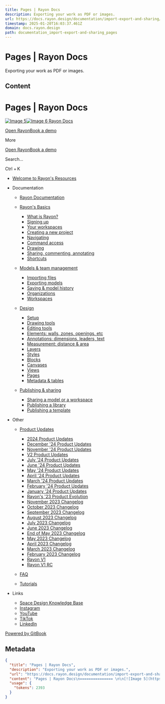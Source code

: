 ```yaml
---
title: Pages | Rayon Docs
description: Exporting your work as PDF or images.
url: https://docs.rayon.design/documentation/import-export-and-sharing/pages#h_edbe7a859b
timestamp: 2025-01-20T16:03:37.461Z
domain: docs.rayon.design
path: documentation_import-export-and-sharing_pages
---
```


# Pages | Rayon Docs


Exporting your work as PDF or images.


## Content

Pages | Rayon Docs
=============== 

[![Image 5](https://docs.rayon.design/~gitbook/image?url=https%3A%2F%2F1892833749-files.gitbook.io%2F%7E%2Ffiles%2Fv0%2Fb%2Fgitbook-x-prod.appspot.com%2Fo%2Forganizations%252FzicwjYJfPRmJYnz2LbUV%252Fsites%252Fsite_cma3C%252Ficon%252FtTDY23wFakNYbTG2VKCs%252F48-black.png%3Falt%3Dmedia%26token%3D01268ee7-6077-4903-af9d-25ad72d85611&width=32&dpr=4&quality=100&sign=d12a9ee9&sv=2)![Image 6](https://docs.rayon.design/~gitbook/image?url=https%3A%2F%2F1892833749-files.gitbook.io%2F%7E%2Ffiles%2Fv0%2Fb%2Fgitbook-x-prod.appspot.com%2Fo%2Forganizations%252FzicwjYJfPRmJYnz2LbUV%252Fsites%252Fsite_cma3C%252Ficon%252FtTDY23wFakNYbTG2VKCs%252F48-black.png%3Falt%3Dmedia%26token%3D01268ee7-6077-4903-af9d-25ad72d85611&width=32&dpr=4&quality=100&sign=d12a9ee9&sv=2) Rayon Docs](https://docs.rayon.design/)

[Open Rayon](https://www.rayon.design/app?utm_medium=gitbook&utm_campaign=rayon_resources&utm_source=resources&utm_content=web_referrals)[Book a demo](https://b1kzip68v9f.typeform.com/to/Hgr0eQ4k#source=docs)

More

[Open Rayon](https://www.rayon.design/app?utm_medium=gitbook&utm_campaign=rayon_resources&utm_source=resources&utm_content=web_referrals)[Book a demo](https://b1kzip68v9f.typeform.com/to/Hgr0eQ4k#source=docs)

Search...

Ctrl + K

*   [Welcome to Rayon's Resources](https://docs.rayon.design/)
*   Documentation
    
    *   [Rayon Documentation](https://docs.rayon.design/documentation/rayon-documentation)
    *   [Rayon's Basics](https://docs.rayon.design/documentation/rayons-basics)
        
        *   [What is Rayon?](https://docs.rayon.design/documentation/rayons-basics/what-is-rayon)
        *   [Signing up](https://docs.rayon.design/documentation/rayons-basics/signing-up)
        *   [Your workspaces](https://docs.rayon.design/documentation/rayons-basics/your-workspaces)
        *   [Creating a new project](https://docs.rayon.design/documentation/rayons-basics/creating-a-new-project)
        *   [Navigating](https://docs.rayon.design/documentation/rayons-basics/navigating)
        *   [Command access](https://docs.rayon.design/documentation/rayons-basics/command-access)
        *   [Drawing](https://docs.rayon.design/documentation/rayons-basics/drawing)
        *   [Sharing, commenting, annotating](https://docs.rayon.design/documentation/rayons-basics/sharing-commenting-annotating)
        *   [Shortcuts](https://docs.rayon.design/documentation/rayons-basics/shortcuts)
        
    *   [Models & team management](https://docs.rayon.design/documentation/models-and-team-management)
        
        *   [Importing files](https://docs.rayon.design/documentation/models-and-team-management/importing-files)
        *   [Exporting models](https://docs.rayon.design/documentation/models-and-team-management/exporting-models)
        *   [Saving & model history](https://docs.rayon.design/documentation/models-and-team-management/saving-and-model-history)
        *   [Organizations](https://docs.rayon.design/documentation/models-and-team-management/organizations)
        *   [Workspaces](https://docs.rayon.design/documentation/models-and-team-management/workspaces)
        
    *   [Design](https://docs.rayon.design/documentation/design)
        
        *   [Setup](https://docs.rayon.design/documentation/design/setup)
        *   [Drawing tools](https://docs.rayon.design/documentation/design/drawing-tools)
        *   [Editing tools](https://docs.rayon.design/documentation/design/editing-tools)
        *   [Elements: walls, zones, openings, etc](https://docs.rayon.design/documentation/design/elements-walls-zones-openings-etc)
        *   [Annotations: dimensions, leaders, text](https://docs.rayon.design/documentation/design/annotations-dimensions-leaders-text)
        *   [Measurement: distance & area](https://docs.rayon.design/documentation/design/measurement-distance-and-area)
        *   [Layers](https://docs.rayon.design/documentation/design/layers)
        *   [Styles](https://docs.rayon.design/documentation/design/styles)
        *   [Blocks](https://docs.rayon.design/documentation/design/blocks)
        *   [Canvases](https://docs.rayon.design/documentation/design/canvases)
        *   [Views](https://docs.rayon.design/documentation/design/views)
        *   [Pages](https://docs.rayon.design/documentation/design/pages)
        *   [Metadata & tables](https://docs.rayon.design/documentation/design/metadata-and-tables)
        
    *   [Publishing & sharing](https://docs.rayon.design/documentation/publishing-and-sharing)
        
        *   [Sharing a model or a workspace](https://docs.rayon.design/documentation/publishing-and-sharing/sharing-a-model-or-a-workspace)
        *   [Publishing a library](https://docs.rayon.design/documentation/publishing-and-sharing/publishing-a-library)
        *   [Publishing a template](https://docs.rayon.design/documentation/publishing-and-sharing/publishing-a-template)
        
*   Other
    
    *   [Product Updates](https://docs.rayon.design/other/product-updates)
        
        *   [2024 Product Updates](https://www.rayon.design/blog/wrapping-2024)
        *   [December '24 Product Updates](https://docs.rayon.design/other/product-updates/december-24-product-updates)
        *   [November '24 Product Updates](https://docs.rayon.design/other/product-updates/november-24-product-updates)
        *   [V2 Product Updates](https://docs.rayon.design/other/product-updates/v2-product-updates)
        *   [July '24 Product Updates](https://docs.rayon.design/other/product-updates/july-24-product-updates)
        *   [June '24 Product Updates](https://docs.rayon.design/other/product-updates/june-24-product-updates)
        *   [May '24 Product Updates](https://docs.rayon.design/other/product-updates/may-24-product-updates)
        *   [April '24 Product Updates](https://docs.rayon.design/other/product-updates/april-24-product-updates)
        *   [March '24 Product Updates](https://docs.rayon.design/other/product-updates/march-24-product-updates)
        *   [February '24 Product Updates](https://docs.rayon.design/other/product-updates/february-24-product-updates)
        *   [January '24 Product Updates](https://docs.rayon.design/other/product-updates/january-24-product-updates)
        *   [Rayon's '23 Product Evolution](https://docs.rayon.design/other/product-updates/rayons-23-product-evolution)
        *   [November 2023 Changelog](https://docs.rayon.design/other/product-updates/november-2023-changelog)
        *   [October 2023 Changelog](https://docs.rayon.design/other/product-updates/october-2023-changelog)
        *   [September 2023 Changelog](https://docs.rayon.design/other/product-updates/september-2023-changelog)
        *   [August 2023 Changelog](https://docs.rayon.design/other/product-updates/august-2023-changelog)
        *   [July 2023 Changelog](https://docs.rayon.design/other/product-updates/july-2023-changelog)
        *   [June 2023 Changelog](https://docs.rayon.design/other/product-updates/june-2023-changelog)
        *   [End of May 2023 Changelog](https://docs.rayon.design/other/product-updates/end-of-may-2023-changelog)
        *   [May 2023 Changelog](https://docs.rayon.design/other/product-updates/may-2023-changelog)
        *   [April 2023 Changelog](https://docs.rayon.design/other/product-updates/april-2023-changelog)
        *   [March 2023 Changelog](https://docs.rayon.design/other/product-updates/march-2023-changelog)
        *   [February 2023 Changelog](https://docs.rayon.design/other/product-updates/february-2023-changelog)
        *   [Rayon V1](https://docs.rayon.design/other/product-updates/rayon-v1)
        *   [Rayon V1 RC](https://docs.rayon.design/other/product-updates/rayon-v1-rc)
        
    *   [FAQ](https://docs.rayon.design/other/faq)
    *   [Tutorials](https://www.youtube.com/playlist?list=PL2mYb69TvSpw4sO2nADaUQpYXbzMe_z59)
*   Links
    
    *   [Space Design Knowledge Base](https://www.rayon.design/knowledge-base)
    *   [Instagram](https://www.instagram.com/rayon.design/)
    *   [YouTube](https://www.youtube.com/channel/UCJBizn67P0CRTW_l1i6NT3g)
    *   [TikTok](https://www.tiktok.com/@rayon.design)
    *   [LinkedIn](https://www.linkedin.com/company/rayon-app/)

[Powered by GitBook](https://www.gitbook.com/?utm_source=content&utm_medium=trademark&utm_campaign=ngVHKyaUSSJPTFck3wkz)

## Metadata

```json
{
  "title": "Pages | Rayon Docs",
  "description": "Exporting your work as PDF or images.",
  "url": "https://docs.rayon.design/documentation/import-export-and-sharing/pages#h_edbe7a859b",
  "content": "Pages | Rayon Docs\n=============== \n\n[![Image 5](https://docs.rayon.design/~gitbook/image?url=https%3A%2F%2F1892833749-files.gitbook.io%2F%7E%2Ffiles%2Fv0%2Fb%2Fgitbook-x-prod.appspot.com%2Fo%2Forganizations%252FzicwjYJfPRmJYnz2LbUV%252Fsites%252Fsite_cma3C%252Ficon%252FtTDY23wFakNYbTG2VKCs%252F48-black.png%3Falt%3Dmedia%26token%3D01268ee7-6077-4903-af9d-25ad72d85611&width=32&dpr=4&quality=100&sign=d12a9ee9&sv=2)![Image 6](https://docs.rayon.design/~gitbook/image?url=https%3A%2F%2F1892833749-files.gitbook.io%2F%7E%2Ffiles%2Fv0%2Fb%2Fgitbook-x-prod.appspot.com%2Fo%2Forganizations%252FzicwjYJfPRmJYnz2LbUV%252Fsites%252Fsite_cma3C%252Ficon%252FtTDY23wFakNYbTG2VKCs%252F48-black.png%3Falt%3Dmedia%26token%3D01268ee7-6077-4903-af9d-25ad72d85611&width=32&dpr=4&quality=100&sign=d12a9ee9&sv=2) Rayon Docs](https://docs.rayon.design/)\n\n[Open Rayon](https://www.rayon.design/app?utm_medium=gitbook&utm_campaign=rayon_resources&utm_source=resources&utm_content=web_referrals)[Book a demo](https://b1kzip68v9f.typeform.com/to/Hgr0eQ4k#source=docs)\n\nMore\n\n[Open Rayon](https://www.rayon.design/app?utm_medium=gitbook&utm_campaign=rayon_resources&utm_source=resources&utm_content=web_referrals)[Book a demo](https://b1kzip68v9f.typeform.com/to/Hgr0eQ4k#source=docs)\n\nSearch...\n\nCtrl + K\n\n*   [Welcome to Rayon's Resources](https://docs.rayon.design/)\n*   Documentation\n    \n    *   [Rayon Documentation](https://docs.rayon.design/documentation/rayon-documentation)\n    *   [Rayon's Basics](https://docs.rayon.design/documentation/rayons-basics)\n        \n        *   [What is Rayon?](https://docs.rayon.design/documentation/rayons-basics/what-is-rayon)\n        *   [Signing up](https://docs.rayon.design/documentation/rayons-basics/signing-up)\n        *   [Your workspaces](https://docs.rayon.design/documentation/rayons-basics/your-workspaces)\n        *   [Creating a new project](https://docs.rayon.design/documentation/rayons-basics/creating-a-new-project)\n        *   [Navigating](https://docs.rayon.design/documentation/rayons-basics/navigating)\n        *   [Command access](https://docs.rayon.design/documentation/rayons-basics/command-access)\n        *   [Drawing](https://docs.rayon.design/documentation/rayons-basics/drawing)\n        *   [Sharing, commenting, annotating](https://docs.rayon.design/documentation/rayons-basics/sharing-commenting-annotating)\n        *   [Shortcuts](https://docs.rayon.design/documentation/rayons-basics/shortcuts)\n        \n    *   [Models & team management](https://docs.rayon.design/documentation/models-and-team-management)\n        \n        *   [Importing files](https://docs.rayon.design/documentation/models-and-team-management/importing-files)\n        *   [Exporting models](https://docs.rayon.design/documentation/models-and-team-management/exporting-models)\n        *   [Saving & model history](https://docs.rayon.design/documentation/models-and-team-management/saving-and-model-history)\n        *   [Organizations](https://docs.rayon.design/documentation/models-and-team-management/organizations)\n        *   [Workspaces](https://docs.rayon.design/documentation/models-and-team-management/workspaces)\n        \n    *   [Design](https://docs.rayon.design/documentation/design)\n        \n        *   [Setup](https://docs.rayon.design/documentation/design/setup)\n        *   [Drawing tools](https://docs.rayon.design/documentation/design/drawing-tools)\n        *   [Editing tools](https://docs.rayon.design/documentation/design/editing-tools)\n        *   [Elements: walls, zones, openings, etc](https://docs.rayon.design/documentation/design/elements-walls-zones-openings-etc)\n        *   [Annotations: dimensions, leaders, text](https://docs.rayon.design/documentation/design/annotations-dimensions-leaders-text)\n        *   [Measurement: distance & area](https://docs.rayon.design/documentation/design/measurement-distance-and-area)\n        *   [Layers](https://docs.rayon.design/documentation/design/layers)\n        *   [Styles](https://docs.rayon.design/documentation/design/styles)\n        *   [Blocks](https://docs.rayon.design/documentation/design/blocks)\n        *   [Canvases](https://docs.rayon.design/documentation/design/canvases)\n        *   [Views](https://docs.rayon.design/documentation/design/views)\n        *   [Pages](https://docs.rayon.design/documentation/design/pages)\n        *   [Metadata & tables](https://docs.rayon.design/documentation/design/metadata-and-tables)\n        \n    *   [Publishing & sharing](https://docs.rayon.design/documentation/publishing-and-sharing)\n        \n        *   [Sharing a model or a workspace](https://docs.rayon.design/documentation/publishing-and-sharing/sharing-a-model-or-a-workspace)\n        *   [Publishing a library](https://docs.rayon.design/documentation/publishing-and-sharing/publishing-a-library)\n        *   [Publishing a template](https://docs.rayon.design/documentation/publishing-and-sharing/publishing-a-template)\n        \n*   Other\n    \n    *   [Product Updates](https://docs.rayon.design/other/product-updates)\n        \n        *   [2024 Product Updates](https://www.rayon.design/blog/wrapping-2024)\n        *   [December '24 Product Updates](https://docs.rayon.design/other/product-updates/december-24-product-updates)\n        *   [November '24 Product Updates](https://docs.rayon.design/other/product-updates/november-24-product-updates)\n        *   [V2 Product Updates](https://docs.rayon.design/other/product-updates/v2-product-updates)\n        *   [July '24 Product Updates](https://docs.rayon.design/other/product-updates/july-24-product-updates)\n        *   [June '24 Product Updates](https://docs.rayon.design/other/product-updates/june-24-product-updates)\n        *   [May '24 Product Updates](https://docs.rayon.design/other/product-updates/may-24-product-updates)\n        *   [April '24 Product Updates](https://docs.rayon.design/other/product-updates/april-24-product-updates)\n        *   [March '24 Product Updates](https://docs.rayon.design/other/product-updates/march-24-product-updates)\n        *   [February '24 Product Updates](https://docs.rayon.design/other/product-updates/february-24-product-updates)\n        *   [January '24 Product Updates](https://docs.rayon.design/other/product-updates/january-24-product-updates)\n        *   [Rayon's '23 Product Evolution](https://docs.rayon.design/other/product-updates/rayons-23-product-evolution)\n        *   [November 2023 Changelog](https://docs.rayon.design/other/product-updates/november-2023-changelog)\n        *   [October 2023 Changelog](https://docs.rayon.design/other/product-updates/october-2023-changelog)\n        *   [September 2023 Changelog](https://docs.rayon.design/other/product-updates/september-2023-changelog)\n        *   [August 2023 Changelog](https://docs.rayon.design/other/product-updates/august-2023-changelog)\n        *   [July 2023 Changelog](https://docs.rayon.design/other/product-updates/july-2023-changelog)\n        *   [June 2023 Changelog](https://docs.rayon.design/other/product-updates/june-2023-changelog)\n        *   [End of May 2023 Changelog](https://docs.rayon.design/other/product-updates/end-of-may-2023-changelog)\n        *   [May 2023 Changelog](https://docs.rayon.design/other/product-updates/may-2023-changelog)\n        *   [April 2023 Changelog](https://docs.rayon.design/other/product-updates/april-2023-changelog)\n        *   [March 2023 Changelog](https://docs.rayon.design/other/product-updates/march-2023-changelog)\n        *   [February 2023 Changelog](https://docs.rayon.design/other/product-updates/february-2023-changelog)\n        *   [Rayon V1](https://docs.rayon.design/other/product-updates/rayon-v1)\n        *   [Rayon V1 RC](https://docs.rayon.design/other/product-updates/rayon-v1-rc)\n        \n    *   [FAQ](https://docs.rayon.design/other/faq)\n    *   [Tutorials](https://www.youtube.com/playlist?list=PL2mYb69TvSpw4sO2nADaUQpYXbzMe_z59)\n*   Links\n    \n    *   [Space Design Knowledge Base](https://www.rayon.design/knowledge-base)\n    *   [Instagram](https://www.instagram.com/rayon.design/)\n    *   [YouTube](https://www.youtube.com/channel/UCJBizn67P0CRTW_l1i6NT3g)\n    *   [TikTok](https://www.tiktok.com/@rayon.design)\n    *   [LinkedIn](https://www.linkedin.com/company/rayon-app/)\n\n[Powered by GitBook](https://www.gitbook.com/?utm_source=content&utm_medium=trademark&utm_campaign=ngVHKyaUSSJPTFck3wkz)",
  "usage": {
    "tokens": 2393
  }
}
```
